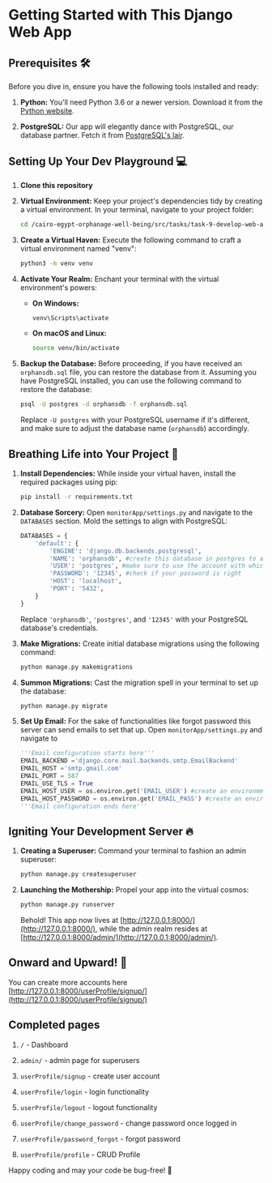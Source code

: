 # Getting Started with This Django Web App

## Prerequisites 🛠️

Before you dive in, ensure you have the following tools installed and ready:

1. **Python:** You'll need Python 3.6 or a newer version. Download it from the [Python website](https://www.python.org/downloads/).

2. **PostgreSQL:** Our app will elegantly dance with PostgreSQL, our database partner. Fetch it from [PostgreSQL's lair](https://www.postgresql.org/download/).

## Setting Up Your Dev Playground 💻

1. **Clone this repository**

2. **Virtual Environment:** Keep your project's dependencies tidy by creating a virtual environment. In your terminal, navigate to your project folder:

    ```sh
    cd /cairo-egypt-orphanage-well-being/src/tasks/task-9-develop-web-app/monitorApp
    ```

3. **Create a Virtual Haven:** Execute the following command to craft a virtual environment named "venv":

    ```sh
    python3 -m venv venv
    ```

4. **Activate Your Realm:** Enchant your terminal with the virtual environment's powers:

    - **On Windows:**

        ```sh
        venv\Scripts\activate
        ```

    - **On macOS and Linux:**

        ```sh
        source venv/bin/activate
        ```

5. **Backup the Database:** Before proceeding, if you have received an `orphansdb.sql` file, you can restore the database from it. Assuming you have PostgreSQL installed, you can use the following command to restore the database:

    ```sh
    psql -U postgres -d orphansdb -f orphansdb.sql
    ```

    Replace `-U postgres` with your PostgreSQL username if it's different, and make sure to adjust the database name (`orphansdb`) accordingly.

## Breathing Life into Your Project 🚀

1. **Install Dependencies:** While inside your virtual haven, install the required packages using pip:

    ```sh
    pip install -r requirements.txt
    ```

2. **Database Sorcery:** Open `monitorApp/settings.py` and navigate to the `DATABASES` section. Mold the settings to align with PostgreSQL:

    ```python
    DATABASES = {
        'default': {
            'ENGINE': 'django.db.backends.postgresql',
            'NAME': 'orphansdb', #create this database in postgres to avoid errors
            'USER': 'postgres', #make sure to use the account with which postgres was configured
            'PASSWORD': '12345', #check if your password is right
            'HOST': 'localhost',
            'PORT': '5432',
        }
    }
    ```

    Replace `'orphansdb'`, `'postgres'`, and `'12345'` with your PostgreSQL database's credentials.

3. **Make Migrations:** Create initial database migrations using the following command:

    ```sh
    python manage.py makemigrations
    ```

4. **Summon Migrations:** Cast the migration spell in your terminal to set up the database:

    ```sh
    python manage.py migrate
    ```

5. **Set Up Email:** For the sake of functionalities like forgot password this server can send emails to set that up. Open `monitorApp/settings.py` and navigate to

    ```python
    '''Email configuration starts here'''
    EMAIL_BACKEND ='django.core.mail.backends.smtp.EmailBackend'
    EMAIL_HOST ='smtp.gmail.com'
    EMAIL_PORT = 587
    EMAIL_USE_TLS = True
    EMAIL_HOST_USER = os.environ.get('EMAIL_USER') #create an environment variable for your email or put your email here
    EMAIL_HOST_PASSWORD = os.environ.get('EMAIL_PASS') #create an environment variable for your app password set up in gmail or put it here
    '''Email configuration ends here'''
    ```

## Igniting Your Development Server 🔥

1. **Creating a Superuser:** Command your terminal to fashion an admin superuser:

    ```sh
    python manage.py createsuperuser
    ```

2. **Launching the Mothership:** Propel your app into the virtual cosmos:

    ```sh
    python manage.py runserver
    ```

    Behold! This app now lives at [http://127.0.0.1:8000/](http://127.0.0.1:8000/), while the admin realm resides at [http://127.0.0.1:8000/admin/](http://127.0.0.1:8000/admin/).

## Onward and Upward! 🚗

You can create more accounts here [http://127.0.0.1:8000/userProfile/signup/](http://127.0.0.1:8000/userProfile/signup/)

## Completed pages

1. ` / ` - Dashboard

2. ` admin/ ` - admin page for superusers

3. ` userProfile/signup ` - create user account

4. ` userProfile/login ` - login functionality

5. ` userProfile/logout ` - logout functionality

6. ` userProfile/change_password ` - change password once logged in

7. ` userProfile/password_forgot ` - forgot password

8. ` userProfile/profile ` - CRUD Profile


Happy coding and may your code be bug-free! 🚀
